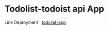 # Todolist-todoist api App

Link Deployment :
[todolist-app](https://todolist-app-todoist-api.vercel.app/)
